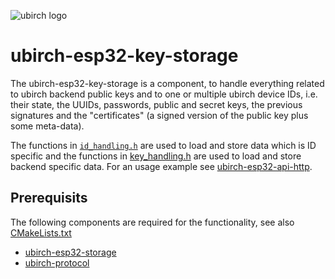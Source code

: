 ![ubirch logo](https://ubirch.de/wp-content/uploads/2018/10/cropped-uBirch_Logo.png)

# ubirch-esp32-key-storage

The ubirch-esp32-key-storage is a component, to handle everything related to
ubirch backend public keys and to one or multiple ubirch device IDs,
i.e. their state, the UUIDs, passwords, public and secret keys,
the previous signatures and the "certificates" (a signed version of the public key
plus some meta-data).

The functions in [`id_handling.h`](https://github.com/ubirch/ubirch-esp32-key-storage/blob/master/id_handling.h)
are used to load and store data which is ID specific and the functions in
[key_handling.h](https://github.com/ubirch/ubirch-esp32-key-storage/blob/master/key_handling.h)
are used to load and store backend specific data.
For an usage example see [ubirch-esp32-api-http](https://github.com/ubirch/ubirch-esp32-api-http).

## Prerequisits

The following components are required for the functionality, see also
[CMakeLists.txt](https://github.com/ubirch/ubirch-esp32-key-storage/blob/master/CMakeLists.txt)

- [ubirch-esp32-storage](https://github.com/ubirch/ubirch-esp32-storage)
- [ubirch-protocol](https://github.com/ubirch/ubirch-protocol.git)
